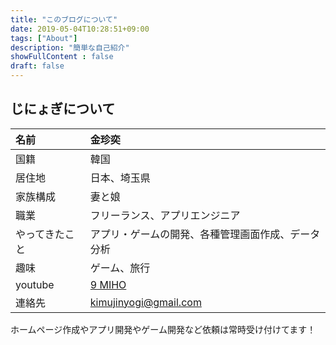 ```yaml
---
title: "このブログについて"
date: 2019-05-04T10:28:51+09:00
tags: ["About"] 
description: "簡単な自己紹介"
showFullContent : false
draft: false
---
```


## じにょぎについて

| 名前 | 金珍奕 |
| :--- | :--- |
| 国籍 | 韓国 |
| 居住地 | 日本、埼玉県 |
| 家族構成 | 妻と娘 |
| 職業 | フリーランス、アプリエンジニア |
| やってきたこと | アプリ・ゲームの開発、各種管理画面作成、データ分析 |
| 趣味 | ゲーム、旅行 |
| youtube | [9 MIHO](https://www.youtube.com/channel/UCqZu662lrR9uRyALwDjHIAQ[) |
| 連絡先 | kimujinyogi@gmail.com |

ホームページ作成やアプリ開発やゲーム開発など依頼は常時受け付けてます！

